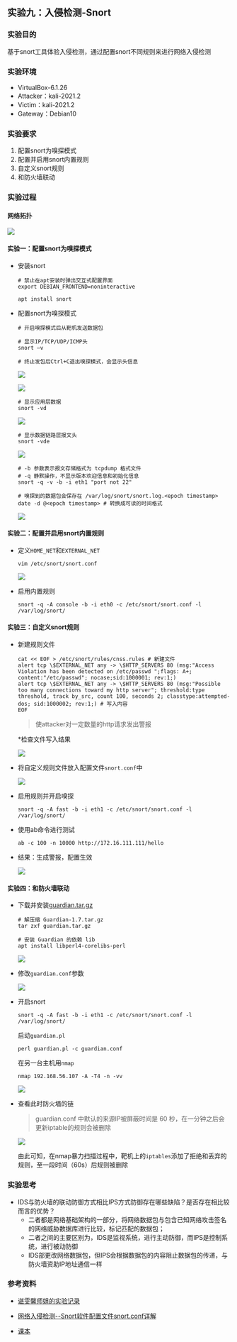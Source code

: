 ## 实验九：入侵检测-Snort

### 实验目的

基于snort工具体验入侵检测，通过配置snort不同规则来进行网络入侵检测

### 实验环境

- VirtualBox-6.1.26
- Attacker：kali-2021.2
- Victim：kali-2021.2
- Gateway：Debian10

### 实验要求

1. 配置snort为嗅探模式
2. 配置并启用snort内置规则
3. 自定义snort规则
4. 和防火墙联动

### 实验过程

#### 网络拓扑

![](img/net.png)

#### 实验一：配置snort为嗅探模式

- 安装snort

  ```shell
  # 禁止在apt安装时弹出交互式配置界面
  export DEBIAN_FRONTEND=noninteractive
  
  apt install snort
  ```

- 配置snort为嗅探模式

  ```shell
  # 开启嗅探模式后从靶机发送数据包
  
  # 显示IP/TCP/UDP/ICMP头
  snort –v
  
  # 终止发包后Ctrl+C退出嗅探模式，会显示头信息
  ```

  ![](img/sn-v.png)

  ![](img/sn-v-1.png)

  ```shell
  # 显示应用层数据
  snort -vd
  ```

  ![](img/sn-vd.png)

  ```shell
  # 显示数据链路层报文头
  snort -vde
  ```

  ![](img/sn-vde.png)

  ```shell
  # -b 参数表示报文存储格式为 tcpdump 格式文件
  # -q 静默操作，不显示版本欢迎信息和初始化信息
  snort -q -v -b -i eth1 "port not 22"
  
  # 嗅探到的数据包会保存在 /var/log/snort/snort.log.<epoch timestamp>
  date -d @<epoch timestamp> # 转换成可读的时间格式
  ```

  ![](img/sn-q-v.png)

#### 实验二：配置并启用snort内置规则

- 定义`HOME_NET`和`EXTERNAL_NET`

  ```shell
  vim /etc/snort/snort.conf
  ```

  ![](img/conf-any.png)

- 启用内置规则

  ```shell
  snort -q -A console -b -i eth0 -c /etc/snort/snort.conf -l /var/log/snort/
  ```

#### 实验三：自定义snort规则

- 新建规则文件

  ```shell
  cat << EOF > /etc/snort/rules/cnss.rules # 新建文件
  alert tcp \$EXTERNAL_NET any -> \$HTTP_SERVERS 80 (msg:"Access Violation has been detected on /etc/passwd ";flags: A+; content:"/etc/passwd"; nocase;sid:1000001; rev:1;)
  alert tcp \$EXTERNAL_NET any -> \$HTTP_SERVERS 80 (msg:"Possible too many connections toward my http server"; threshold:type threshold, track by_src, count 100, seconds 2; classtype:attempted-dos; sid:1000002; rev:1;) # 写入内容
  EOF
  ```

  > 使attacker对一定数量的http请求发出警报

  *检查文件写入结果

  ![](img/cnss.png)

- 将自定义规则文件放入配置文件`snort.conf`中

  ![](img/include.png)

- 启用规则并开启嗅探

  ```shell
  snort -q -A fast -b -i eth1 -c /etc/snort/snort.conf -l /var/log/snort/
  ```

- 使用ab命令进行测试

  ```shell
  ab -c 100 -n 10000 http://172.16.111.111/hello
  ```

- 结果：生成警报，配置生效

  ![](img/alert.png)

#### 实验四：和防火墙联动

- 下载并安装[guardian.tar.gz](https://c4pr1c3.github.io/cuc-ns/chap0x09/attach/guardian.tar.gz)

  ```shell
  # 解压缩 Guardian-1.7.tar.gz
  tar zxf guardian.tar.gz
  
  # 安装 Guardian 的依赖 lib
  apt install libperl4-corelibs-perl
  ```

  ![](img/guardian-ready.png)

- 修改`guardian.conf`参数

  ![](img/conf-guar.png)

- 开启snort

  ```shell
  snort -q -A fast -b -i eth1 -c /etc/snort/snort.conf -l /var/log/snort/
  ```

  启动`guardian.pl`

  ```shell
  perl guardian.pl -c guardian.conf
  ```

  在另一台主机用`nmap`

  ```shell
  nmap 192.168.56.107 -A -T4 -n -vv
  ```

  ![](img/guardian-2.png)

- 查看此时防火墙的链

  > guardian.conf 中默认的来源IP被屏蔽时间是 60 秒，在一分钟之后会更新iptable的规则会被删除

  ![](img/delete-60s.png)

  由此可知，在nmap暴力扫描过程中，靶机上的`iptables`添加了拒绝和丢弃的规则，至一段时间（60s）后规则被删除

### 实验思考

- IDS与防火墙的联动防御方式相比IPS方式防御存在哪些缺陷？是否存在相比较而言的优势？
  - 二者都是网络基础架构的一部分，将网络数据包与包含已知网络攻击签名的网络威胁数据库进行比较，标记匹配的数据包；
  - 二者之间的主要区别为，IDS是监视系统，进行主动防御，而IPS是控制系统，进行被动防御
  - IDS部更改网络数据包，但IPS会根据数据包的内容阻止数据包的传递，与防火墙资助IP地址通信一样

### 参考资料

- [谌雯馨师姐的实验记录](https://blog.csdn.net/lemonalla/article/details/105592309?spm=1001.2014.3001.5501)
- [网络入侵检测--Snort软件配置文件snort.conf详解](https://blog.csdn.net/baidu_19348579/article/details/121337818)

- [课本](https://c4pr1c3.github.io/cuc-ns/chap0x09/exp.html)

